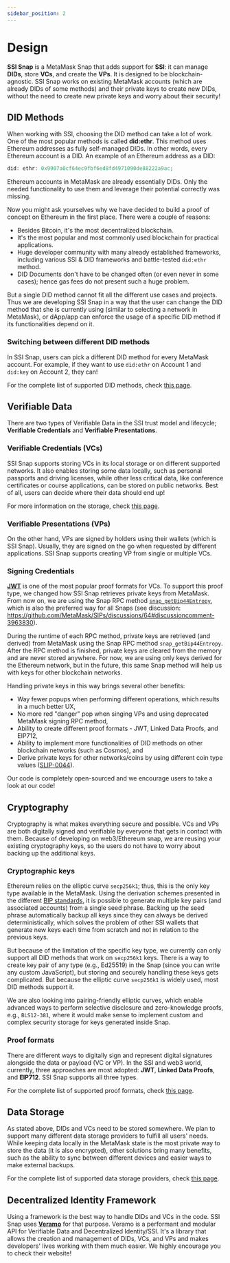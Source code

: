 ```yaml
---
sidebar_position: 2
---
```


# Design

**SSI Snap** is a MetaMask Snap that adds support for **SSI**: it can manage **DIDs**, store **VCs**, and create the **VPs**. It is designed to be blockchain-agnostic. SSI Snap works on existing MetaMask accounts (which are already DIDs of some methods) and their private keys to create new DIDs, without the need to create new private keys and worry about their security!

## DID Methods

When working with SSI, choosing the DID method can take a lot of work. One of the most popular methods is called **did:ethr**. This method uses Ethereum addresses as fully self-managed DIDs. In other words, every Ethereum account is a DID. An example of an Ethereum address as a DID:

```js
did: ethr: 0x9907a0cf64ec9fbf6ed8fd4971090de88222a9ac;
```

Ethereum accounts in MetaMask are already essentially DIDs. Only the needed functionality to use them and leverage their potential correctly was missing.

Now you might ask yourselves why we have decided to build a proof of concept on Ethereum in the first place. There were a couple of reasons:

- Besides Bitcoin, it's the most decentralized blockchain.
- It's the most popular and most commonly used blockchain for practical applications.
- Huge developer community with many already established frameworks, including various SSI & DID frameworks and battle-tested `did:ethr` method.
- DID Documents don't have to be changed often (or even never in some cases); hence gas fees do not present such a huge problem.

But a single DID method cannot fit all the different use cases and projects. Thus we are developing SSI Snap in a way that the user can change the DID method that she is currently using (similar to selecting a network in MetaMask), or dApp/app can enforce the usage of a specific DID method if its functionalities depend on it.

### Switching between different DID methods

In SSI Snap, users can pick a different DID method for every MetaMask account. For example, if they want to use `did:ethr` on Account 1 and `did:key` on Account 2, they can!

For the complete list of supported DID methods, check [this page](./supported).

## Verifiable Data

There are two types of Verifiable Data in the SSI trust model and lifecycle; **Verifiable Credentials** and **Verifiable Presentations**.

### Verifiable Credentials (VCs)

SSI Snap supports storing VCs in its local storage or on different supported networks. It also enables storing some data locally, such as personal passports and driving licenses, while other less critical data, like conference certificates or course applications, can be stored on public networks. Best of all, users can decide where their data should end up!

For more information on the storage, check [this page](./storage).

### Verifiable Presentations (VPs)

On the other hand, VPs are signed by holders using their wallets (which is SSI Snap). Usually, they are signed on the go when requested by different applications. SSI Snap supports creating VP from single or multiple VCs.

### Signing Credentials

[**JWT**](https://www.rfc-editor.org/rfc/rfc7519) is one of the most popular proof formats for VCs. To support this proof type, we changed how SSI Snap retrieves private keys from MetaMask. From now on, we are using the Snap RPC method [`snap_getBip44Entropy`](https://docs.metamask.io/guide/snaps-rpc-api.html#restricted-methods), which is also the preferred way for all Snaps (see discussion: https://github.com/MetaMask/SIPs/discussions/64#discussioncomment-3963830).

During the runtime of each RPC method, private keys are retrieved (and derived) from MetaMask using the Snap RPC method `snap_getBip44Entropy`. After the RPC method is finished, private keys are cleared from the memory and are never stored anywhere. For now, we are using only keys derived for the Ethereum network, but in the future, this same Snap method will help us with keys for other blockchain networks.

Handling private keys in this way brings several other benefits:

- Way fewer popups when performing different operations, which results in a much better UX,
- No more red "danger" pop when singing VPs and using deprecated MetaMask signing RPC method,
- Ability to create different proof formats - JWT, Linked Data Proofs, and EIP712,
- Ability to implement more functionalities of DID methods on other blockchain networks (such as Cosmos), and
- Derive private keys for other networks/coins by using different coin type values ([SLIP-0044](https://github.com/satoshilabs/slips/blob/master/slip-0044.md)).

Our code is completely open-sourced and we encourage users to take a look at our code!

## Cryptography

Cryptography is what makes everything secure and possible. VCs and VPs are both digitally signed and verifiable by everyone that gets in contact with them. Because of developing on web3/Ethereum snap, we are reusing your existing cryptography keys, so the users do not have to worry about backing up the additional keys.

### Cryptographic keys

Ethereum relies on the elliptic curve `secp256k1`; thus, this is the only key type available in the MetaMask. Using the derivation schemes presented in the different [BIP standards](https://github.com/bitcoin/bips), it is possible to generate multiple key pairs (and associated accounts) from a single seed phrase. Backing up the seed phrase automatically backup all keys since they can always be derived deterministically, which solves the problem of other SSI wallets that generate new keys each time from scratch and not in relation to the previous keys.

But because of the limitation of the specific key type, we currently can only support all DID methods that work on `secp256k1` keys. There is a way to create key pair of any type (e.g., Ed25519) in the Snap (since you can write any custom JavaScript), but storing and securely handling these keys gets complicated. But because the elliptic curve `secp256k1` is widely used, most DID methods support it.

We are also looking into pairing-friendly elliptic curves, which enable advanced ways to perform selective disclosure and zero-knowledge proofs, e.g., `BLS12-381`, where it would make sense to implement custom and complex security storage for keys generated inside Snap.

### Proof formats

There are different ways to digitally sign and represent digital signatures alongside the data or payload (VC or VP). In the SSI and web3 world, currently, three approaches are most adopted: **JWT**, **Linked Data Proofs**, and **EIP712**. SSI Snap supports all three types.

For the complete list of supported proof formats, check [this page](./supported).

## Data Storage

As stated above, DIDs and VCs need to be stored somewhere. We plan to support many different data storage providers to fulfill all users' needs. While keeping data locally in the MetaMask state is the most private way to store the data (it is also encrypted), other solutions bring many benefits, such as the ability to sync between different devices and easier ways to make external backups.

For the complete list of supported data storage providers, check [this page](./supported).

## Decentralized Identity Framework

Using a framework is the best way to handle DIDs and VCs in the code. SSI Snap uses **[Veramo](https://veramo.io/)** for that purpose. Veramo is a performant and modular API for Verifiable Data and Decentralized Identity/SSI. It's a library that allows the creation and management of DIDs, VCs, and VPs and makes developers' lives working with them much easier. We highly encourage you to check their website!
